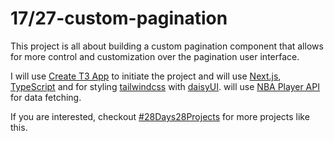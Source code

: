 # 17/27-custom-pagination

This project is all about building a custom pagination component that allows for
more control and customization over the pagination user interface.

I will use [Create T3 App](https://create.t3.gg/) to initiate the project and
will use [Next.js](https://nextjs.org/),
[TypeScript](https://www.typescriptlang.org/) and for styling
[tailwindcss](https://tailwindcss.com/) with [daisyUI](https://daisyui.com/).
will use [NBA Player API](https://rapidapi.com/theapiguy/api/free-nba) for data
fetching.

If you are interested, checkout
[#28Days28Projects](https://github.com/kruzkasu223/28Days28Projects) for more
projects like this.

